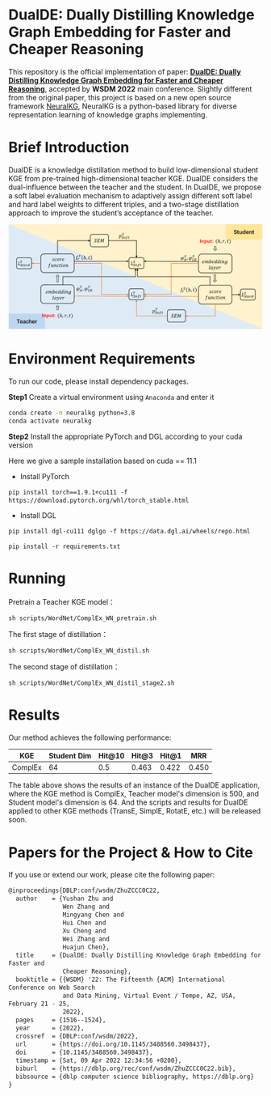 
# DualDE: Dually Distilling Knowledge Graph Embedding for Faster and Cheaper Reasoning

This repository is the official implementation of paper: **[DualDE: Dually Distilling Knowledge Graph Embedding for Faster and Cheaper Reasoning](https://dl.acm.org/doi/pdf/10.1145/3488560.3498437)**, accepted by **WSDM 2022** main conference. Slightly different from the original paper, this project is based on a new open source framework [NeuralKG](https://github.com/zjukg/NeuralKG), NeuralKG is a python-based library for diverse representation learning of knowledge graphs implementing.


# Brief Introduction
DualDE is a knowledge distillation method to build low-dimensional student KGE from pre-trained high-dimensional teacher KGE. DualDE considers the dual-influence between the teacher and the student. In DualDE, we propose a soft label evaluation mechanism to adaptively assign different soft label and hard label weights to different triples, and a two-stage distillation approach to improve the student’s acceptance of the teacher.

<div align=center><img src="./pics/overview.png" style="zoom:100%;" />
</div>


# Environment Requirements
To run our code, please install dependency packages.

**Step1** Create a virtual environment using ```Anaconda``` and enter it
```bash
conda create -n neuralkg python=3.8
conda activate neuralkg
```
**Step2** Install the appropriate PyTorch and DGL according to your cuda version

Here we give a sample installation based on cuda == 11.1

+  Install PyTorch
```
pip install torch==1.9.1+cu111 -f https://download.pytorch.org/whl/torch_stable.html
```
+ Install DGL
```
pip install dgl-cu111 dglgo -f https://data.dgl.ai/wheels/repo.html
```

```运行准备
pip install -r requirements.txt
```


# Running

Pretrain a Teacher KGE model：

```预训练Teacher模型
sh scripts/WordNet/ComplEx_WN_pretrain.sh
```

The first stage of distillation：

```第一阶段
sh scripts/WordNet/ComplEx_WN_distil.sh
```

The second stage of distillation：

```第二阶段
sh scripts/WordNet/ComplEx_WN_distil_stage2.sh
```

# Results

Our method achieves the following performance:


| KGE     | Student Dim | Hit@10  | Hit@3 | Hit@1 | MRR   |
| --------| ----------  |-------- | ----- | ----- | ----- | 
| ComplEx | 64        |  0.5  | 0.463 | 0.422  |  0.450 |


The table above shows the results of an instance of the DualDE application, where the KGE method is ComplEx, Teacher model's dimension is 500, and Student model's dimension is 64. And the scripts and results for DualDE applied to other KGE methods (TransE, SimplE, RotatE, etc.) will be released soon.



# Papers for the Project & How to Cite
If you use or extend our work, please cite the following paper:
```
@inproceedings{DBLP:conf/wsdm/ZhuZCCC0C22,
  author    = {Yushan Zhu and
               Wen Zhang and
               Mingyang Chen and
               Hui Chen and
               Xu Cheng and
               Wei Zhang and
               Huajun Chen},
  title     = {DualDE: Dually Distilling Knowledge Graph Embedding for Faster and
               Cheaper Reasoning},
  booktitle = {{WSDM} '22: The Fifteenth {ACM} International Conference on Web Search
               and Data Mining, Virtual Event / Tempe, AZ, USA, February 21 - 25,
               2022},
  pages     = {1516--1524},
  year      = {2022},
  crossref  = {DBLP:conf/wsdm/2022},
  url       = {https://doi.org/10.1145/3488560.3498437},
  doi       = {10.1145/3488560.3498437},
  timestamp = {Sat, 09 Apr 2022 12:34:56 +0200},
  biburl    = {https://dblp.org/rec/conf/wsdm/ZhuZCCC0C22.bib},
  bibsource = {dblp computer science bibliography, https://dblp.org}
}
```

